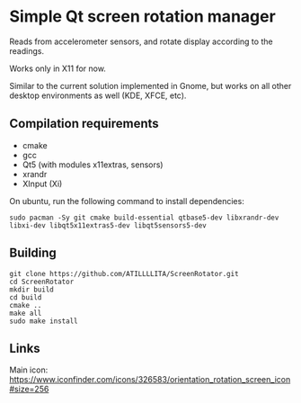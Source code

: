 # Simple Qt screen rotation manager

Reads from accelerometer sensors, and rotate display according to the readings.

Works only in X11 for now.

Similar to the current solution implemented in Gnome, but works on all other desktop environments as well (KDE, XFCE, etc).

## Compilation requirements

 - cmake
 - gcc
 - Qt5 (with modules x11extras, sensors)
 - xrandr
 - XInput (Xi)
 
On ubuntu, run the following command to install dependencies:
```
sudo pacman -Sy git cmake build-essential qtbase5-dev libxrandr-dev libxi-dev libqt5x11extras5-dev libqt5sensors5-dev 
```

## Building
```
git clone https://github.com/ATILLLLITA/ScreenRotator.git
cd ScreenRotator
mkdir build
cd build
cmake ..
make all
sudo make install
```

## Links

Main icon: https://www.iconfinder.com/icons/326583/orientation_rotation_screen_icon#size=256

